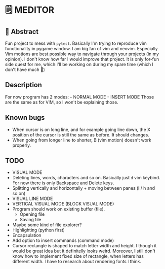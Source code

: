 # 🗒️ MEDITOR

## 🤖 Abstract

Fun project to mess with `pytest`. Basically I'm trying to reproduce vim functionality in pygame window.
I am big fan of vim and neovim. Especially Vim motions are best possible way to navigate through your projects (in my opinion).
I don't know how far I would improve that project. It is only for-fun side quest for me, which I'll be working on
during my spare time (which I don't have much 🥲)

## Description

For now program has 2 modes:
    - NORMAL MODE
    - INSERT MODE
Those are the same as for VIM, so I won't be explaining those.

## Known bugs

- When cursor is on long line, and for example going line down, the X position of the cursor is still the same as before. It should changes.
- When going from longer line to shorter, B (vim motion) doesn't work properly.

## TODO

- VISUAL MODE
- Deleting lines, words, characters and so on. Basically just `d` vim keybind. For now there is only Backspace and Delete keys.
- Splitting vertically and horizontally + moving between panes (<C-w>l / <C-w>h and so on)
- VISUAL LINE MODE
- VERTICAL VISUAL MODE (BLOCK VISUAL MODE)
- Program should work on existing buffer (file).
    - Opening file
    - Saving file
- Maybe some kind of file explorer?
- Highlighting (python first)
- Encapsulation
- Add option to insert commands (command mode)
- Cursor rectangle is shaped to match letter width and height. I though it would be great idea but
it definitelly looks weird. Moreover, I still don't know how to implement fixed size of rectangle, when letters has
different width. I have to research about rendering fonts I think.